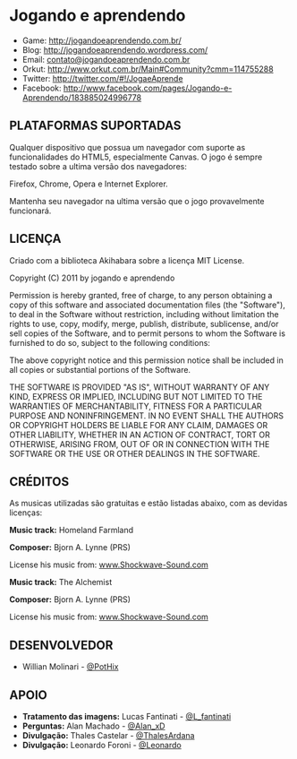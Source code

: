 Jogando e aprendendo
====================

* Game:     <http://jogandoeaprendendo.com.br/>
* Blog:     <http://jogandoeaprendendo.wordpress.com/>
* Email:    <contato@jogandoeaprendendo.com.br>
* Orkut:    <http://www.orkut.com.br/Main#Community?cmm=114755288>
* Twitter:  <http://twitter.com/#!/JogaeAprende>
* Facebook: <http://www.facebook.com/pages/Jogando-e-Aprendendo/183885024996778>


PLATAFORMAS SUPORTADAS
----------------------

Qualquer dispositivo que possua um navegador com suporte as funcionalidades do HTML5, especialmente Canvas.
O jogo é sempre testado sobre a ultima versão dos navegadores:

Firefox, Chrome, Opera e Internet Explorer.

Mantenha seu navegador na ultima versão que o jogo provavelmente funcionará.

LICENÇA
-------

Criado com a biblioteca Akihabara sobre a licença MIT License.

Copyright (C) 2011 by jogando e aprendendo

Permission is hereby granted, free of charge, to any person obtaining a copy
of this software and associated documentation files (the "Software"), to deal
in the Software without restriction, including without limitation the rights
to use, copy, modify, merge, publish, distribute, sublicense, and/or sell
copies of the Software, and to permit persons to whom the Software is
furnished to do so, subject to the following conditions:

The above copyright notice and this permission notice shall be included in
all copies or substantial portions of the Software.

THE SOFTWARE IS PROVIDED "AS IS", WITHOUT WARRANTY OF ANY KIND, EXPRESS OR
IMPLIED, INCLUDING BUT NOT LIMITED TO THE WARRANTIES OF MERCHANTABILITY,
FITNESS FOR A PARTICULAR PURPOSE AND NONINFRINGEMENT. IN NO EVENT SHALL THE
AUTHORS OR COPYRIGHT HOLDERS BE LIABLE FOR ANY CLAIM, DAMAGES OR OTHER
LIABILITY, WHETHER IN AN ACTION OF CONTRACT, TORT OR OTHERWISE, ARISING FROM,
OUT OF OR IN CONNECTION WITH THE SOFTWARE OR THE USE OR OTHER DEALINGS IN
THE SOFTWARE.


CRÉDITOS
--------

As musicas utilizadas são gratuitas e estão listadas abaixo, com as devidas licenças:

**Music track:** Homeland Farmland

**Composer:** Bjorn A. Lynne (PRS)

License his music from: www.Shockwave-Sound.com


**Music track:** The Alchemist

**Composer:** Bjorn A. Lynne (PRS)

License his music from: www.Shockwave-Sound.com


DESENVOLVEDOR
-------------

* Willian Molinari - [@PotHix](http://pothix.com)


APOIO
-----

* **Tratamento das imagens:** Lucas Fantinati - [@L_fantinati](http://twitter.com/L_fantinati)
* **Perguntas:** Alan Machado - [@Alan_xD](http://twitter.com/Alan_xD)
* **Divulgação:** Thales Castelar - [@ThalesArdana](http://twitter.com/ThalesArdana)
* **Divulgação:** Leonardo Foroni - [@Leonardo](http://twitter.com/LeonardoForoni)
